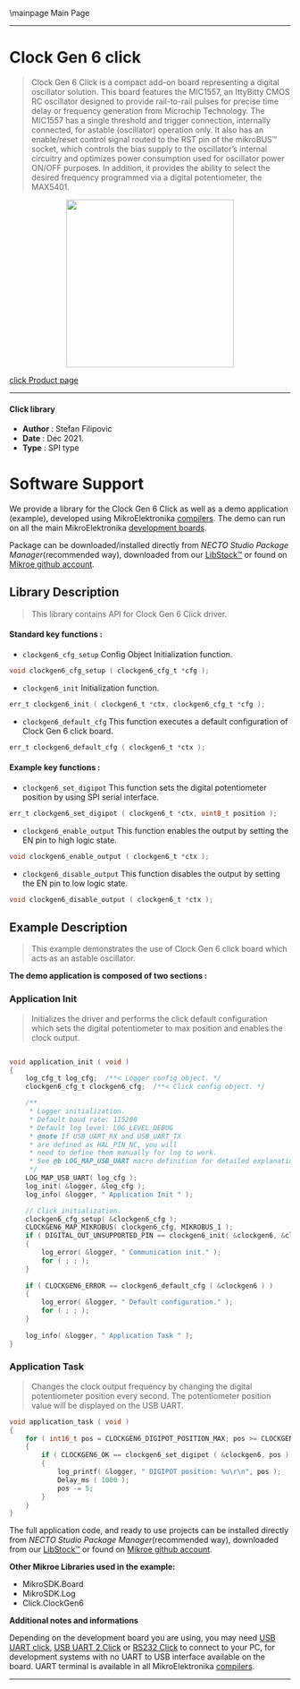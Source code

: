 \mainpage Main Page

---
# Clock Gen 6 click

> Clock Gen 6 Click is a compact add-on board representing a digital oscillator solution. This board features the MIC1557, an IttyBitty CMOS RC oscillator designed to provide rail-to-rail pulses for precise time delay or frequency generation from Microchip Technology. The MIC1557 has a single threshold and trigger connection, internally connected, for astable (oscillator) operation only. It also has an enable/reset control signal routed to the RST pin of the mikroBUS™ socket, which controls the bias supply to the oscillator’s internal circuitry and optimizes power consumption used for oscillator power ON/OFF purposes. In addition, it provides the ability to select the desired frequency programmed via a digital potentiometer, the MAX5401.

<p align="center">
  <img src="https://download.mikroe.com/images/click_for_ide/clockgen6_click.png" height=300px>
</p>

[click Product page](https://www.mikroe.com/clock-gen-6-click)

---


#### Click library

- **Author**        : Stefan Filipovic
- **Date**          : Dec 2021.
- **Type**          : SPI type


# Software Support

We provide a library for the Clock Gen 6 Click
as well as a demo application (example), developed using MikroElektronika
[compilers](https://www.mikroe.com/necto-studio).
The demo can run on all the main MikroElektronika [development boards](https://www.mikroe.com/development-boards).

Package can be downloaded/installed directly from *NECTO Studio Package Manager*(recommended way), downloaded from our [LibStock&trade;](https://libstock.mikroe.com) or found on [Mikroe github account](https://github.com/MikroElektronika/mikrosdk_click_v2/tree/master/clicks).

## Library Description

> This library contains API for Clock Gen 6 Click driver.

#### Standard key functions :

- `clockgen6_cfg_setup` Config Object Initialization function.
```c
void clockgen6_cfg_setup ( clockgen6_cfg_t *cfg );
```

- `clockgen6_init` Initialization function.
```c
err_t clockgen6_init ( clockgen6_t *ctx, clockgen6_cfg_t *cfg );
```

- `clockgen6_default_cfg` This function executes a default configuration of Clock Gen 6 click board.
```c
err_t clockgen6_default_cfg ( clockgen6_t *ctx );
```

#### Example key functions :

- `clockgen6_set_digipot` This function sets the digital potentiometer position by using SPI serial interface.
```c
err_t clockgen6_set_digipot ( clockgen6_t *ctx, uint8_t position );
```

- `clockgen6_enable_output` This function enables the output by setting the EN pin to high logic state.
```c
void clockgen6_enable_output ( clockgen6_t *ctx );
```

- `clockgen6_disable_output` This function disables the output by setting the EN pin to low logic state.
```c
void clockgen6_disable_output ( clockgen6_t *ctx );
```

## Example Description

> This example demonstrates the use of Clock Gen 6 click board which acts as an astable oscillator.

**The demo application is composed of two sections :**

### Application Init

> Initializes the driver and performs the click default configuration which sets the digital potentiometer to max position and enables the clock output.

```c

void application_init ( void )
{
    log_cfg_t log_cfg;  /**< Logger config object. */
    clockgen6_cfg_t clockgen6_cfg;  /**< Click config object. */

    /** 
     * Logger initialization.
     * Default baud rate: 115200
     * Default log level: LOG_LEVEL_DEBUG
     * @note If USB_UART_RX and USB_UART_TX 
     * are defined as HAL_PIN_NC, you will 
     * need to define them manually for log to work. 
     * See @b LOG_MAP_USB_UART macro definition for detailed explanation.
     */
    LOG_MAP_USB_UART( log_cfg );
    log_init( &logger, &log_cfg );
    log_info( &logger, " Application Init " );

    // Click initialization.
    clockgen6_cfg_setup( &clockgen6_cfg );
    CLOCKGEN6_MAP_MIKROBUS( clockgen6_cfg, MIKROBUS_1 );
    if ( DIGITAL_OUT_UNSUPPORTED_PIN == clockgen6_init( &clockgen6, &clockgen6_cfg ) ) 
    {
        log_error( &logger, " Communication init." );
        for ( ; ; );
    }
    
    if ( CLOCKGEN6_ERROR == clockgen6_default_cfg ( &clockgen6 ) )
    {
        log_error( &logger, " Default configuration." );
        for ( ; ; );
    }
    
    log_info( &logger, " Application Task " );
}

```

### Application Task

> Changes the clock output frequency by changing the digital potentiometer position every second. The potentiometer position value will be displayed on the USB UART.

```c
void application_task ( void )
{
    for ( int16_t pos = CLOCKGEN6_DIGIPOT_POSITION_MAX; pos >= CLOCKGEN6_DIGIPOT_POSITION_MIN; )
    {
        if ( CLOCKGEN6_OK == clockgen6_set_digipot ( &clockgen6, pos ) )
        {
            log_printf( &logger, " DIGIPOT position: %u\r\n", pos );
            Delay_ms ( 1000 );
            pos -= 5;
        }
    }
}
```

The full application code, and ready to use projects can be installed directly from *NECTO Studio Package Manager*(recommended way), downloaded from our [LibStock&trade;](https://libstock.mikroe.com) or found on [Mikroe github account](https://github.com/MikroElektronika/mikrosdk_click_v2/tree/master/clicks).

**Other Mikroe Libraries used in the example:**

- MikroSDK.Board
- MikroSDK.Log
- Click.ClockGen6

**Additional notes and informations**

Depending on the development board you are using, you may need
[USB UART click](https://www.mikroe.com/usb-uart-click),
[USB UART 2 Click](https://www.mikroe.com/usb-uart-2-click) or
[RS232 Click](https://www.mikroe.com/rs232-click) to connect to your PC, for
development systems with no UART to USB interface available on the board. UART
terminal is available in all MikroElektronika
[compilers](https://shop.mikroe.com/compilers).

---
